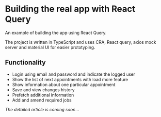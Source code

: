 # Building the real app with React Query

An example of building the app using React Query.

The project is written in TypeScript and uses CRA, React query, axios mock server and material UI for easier prototyping.

## Functionality

- Login using email and password and indicate the logged user
- Show the list of next appointments with load more feature
- Show information about one particular appointment
- Save and view changes history
- Prefetch additional information
- Add and amend required jobs

_The detailed article is coming soon..._
